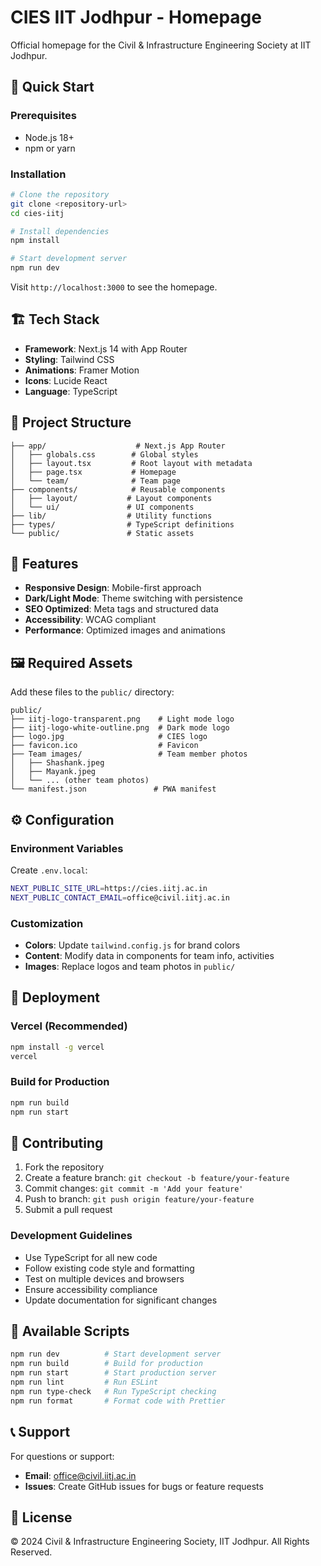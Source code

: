 # CIES IIT Jodhpur - Homepage

Official homepage for the Civil & Infrastructure Engineering Society at IIT Jodhpur.

## 🚀 Quick Start

### Prerequisites
- Node.js 18+
- npm or yarn

### Installation

```bash
# Clone the repository
git clone <repository-url>
cd cies-iitj

# Install dependencies
npm install

# Start development server
npm run dev
```

Visit `http://localhost:3000` to see the homepage.

## 🏗️ Tech Stack

- **Framework**: Next.js 14 with App Router
- **Styling**: Tailwind CSS
- **Animations**: Framer Motion
- **Icons**: Lucide React
- **Language**: TypeScript

## 📁 Project Structure

```
├── app/                    # Next.js App Router
│   ├── globals.css        # Global styles
│   ├── layout.tsx         # Root layout with metadata
│   ├── page.tsx           # Homepage
│   └── team/              # Team page
├── components/            # Reusable components
│   ├── layout/           # Layout components
│   └── ui/               # UI components
├── lib/                  # Utility functions
├── types/                # TypeScript definitions
└── public/               # Static assets
```

## 🎨 Features

- **Responsive Design**: Mobile-first approach
- **Dark/Light Mode**: Theme switching with persistence
- **SEO Optimized**: Meta tags and structured data
- **Accessibility**: WCAG compliant
- **Performance**: Optimized images and animations

## 🖼️ Required Assets

Add these files to the `public/` directory:

```
public/
├── iitj-logo-transparent.png    # Light mode logo
├── iitj-logo-white-outline.png  # Dark mode logo
├── logo.jpg                     # CIES logo
├── favicon.ico                  # Favicon
├── Team images/                 # Team member photos
│   ├── Shashank.jpeg
│   ├── Mayank.jpeg
│   └── ... (other team photos)
└── manifest.json               # PWA manifest
```

## ⚙️ Configuration

### Environment Variables

Create `.env.local`:

```bash
NEXT_PUBLIC_SITE_URL=https://cies.iitj.ac.in
NEXT_PUBLIC_CONTACT_EMAIL=office@civil.iitj.ac.in
```

### Customization

- **Colors**: Update `tailwind.config.js` for brand colors
- **Content**: Modify data in components for team info, activities
- **Images**: Replace logos and team photos in `public/`

## 🚀 Deployment

### Vercel (Recommended)
```bash
npm install -g vercel
vercel
```

### Build for Production
```bash
npm run build
npm run start
```

## 🤝 Contributing

1. Fork the repository
2. Create a feature branch: `git checkout -b feature/your-feature`
3. Commit changes: `git commit -m 'Add your feature'`
4. Push to branch: `git push origin feature/your-feature`
5. Submit a pull request

### Development Guidelines

- Use TypeScript for all new code
- Follow existing code style and formatting
- Test on multiple devices and browsers
- Ensure accessibility compliance
- Update documentation for significant changes

## 📝 Available Scripts

```bash
npm run dev          # Start development server
npm run build        # Build for production
npm run start        # Start production server
npm run lint         # Run ESLint
npm run type-check   # Run TypeScript checking
npm run format       # Format code with Prettier
```

## 📞 Support

For questions or support:
- **Email**: office@civil.iitj.ac.in
- **Issues**: Create GitHub issues for bugs or feature requests

## 📄 License

© 2024 Civil & Infrastructure Engineering Society, IIT Jodhpur. All Rights Reserved.
